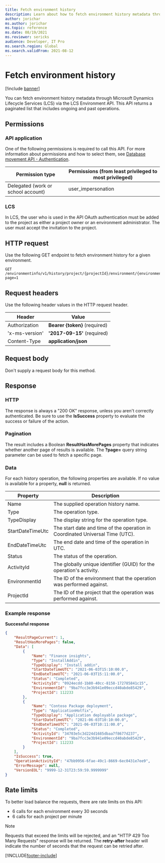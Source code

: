 ```yaml
---
title: Fetch environment history
description: Learn about how to fetch environment history metadata through Microsoft Dynamics Lifecycle Services (LCS) via the LCS Environment API.
author: jorichar
ms.author: jorichar
ms.topic: reference
ms.date: 08/19/2021
ms.reviewer: sericks
audience: Developer, IT Pro
ms.search.region: Global
ms.search.validFrom: 2021-08-12
---
```


# Fetch environment history

[!include [banner](../../../includes/banner.md)]

You can fetch environment history metadata through Microsoft Dynamics Lifecycle Services (LCS) via the LCS Environment API. This API returns a paginated list that includes ongoing and past operations.

## Permissions

### API application

One of the following permissions is required to call this API. For more information about permissions and how to select them, see [Database movement API - Authentication](../../../database/api/dbmovement-api-authentication.md).

| Permission type                    | Permissions (from least privileged to most privileged) |
|------------------------------------|--------------------------------------------------------|
| Delegated (work or school account) | user\_impersonation                                    |

### LCS

In LCS, the user who is used in the API OAuth authentication must be added to the project as either a project owner or an environment administrator. The user must accept the invitation to the project.

## HTTP request

Use the following GET endpoint to fetch environment history for a given environment.

<!-- { "blockType": "ignored" } -->
```http
GET /environmentinfo/v1/history/project/{projectId}/environment/{environmentId}/?page=1
```

## Request headers

Use the following header values in the HTTP request header.

| Header         | Value                         |
|----------------|-------------------------------|
| Authorization  | **Bearer {token}** (required) |
| 'x-ms-version' | **'2017-09-15'** (required)   |
| Content-Type   | **application/json**          |

## Request body

Don't supply a request body for this method.

## Response

### HTTP

The response is always a "200 OK" response, unless you aren't correctly authenticated. Be sure to use the **IsSuccess** property to evaluate the success or failure of the action.

### Pagination

The result includes a Boolean **ResultHasMorePages** property that indicates whether another page of results is available. The **?page=** query string parameter can be used to fetch a specific page.

### Data

For each history operation, the following properties are available. If no value is available for a property, **null** is returned.

| Property | Description |
|----------|-------------|
| Name | The supplied operation history name. |
| Type | The operation type. |
| TypeDisplay | The display string for the operation type. |
| StartDateTimeUtc | The start date and time of the operation in Coordinated Universal Time (UTC). |
| EndDateTimeUtc | The end date and time of the operation in UTC. |
| Status | The status of the operation. |
| ActivityId | The globally unique identifier (GUID) for the operation's activity. |
| EnvironmentId | The ID of the environment that the operation was performed against. |
| ProjectId | The ID of the project that the operation was performed against. |

### Example response

**Successful response**

```json
{
    "ResultPageCurrent": 1,
    "ResultHasMorePages": false,
    "Data": [
        {
            "Name": "Finance insights",
            "Type": "InstallAddin",
            "TypeDisplay": "Install addin",
            "StartDateTimeUTC": "2021-06-03T15:10:00.0",
            "EndDateTimeUTC": "2021-06-03T15:11:00.0",
            "Status": "Completed",
            "ActivityId": "0924ecdd-1b80-40cc-8158-172785841c15",
            "EnvironmentId": "9ba7fcc3e3b941e09eccd40abde85429",
            "ProjectId": 112233
        },
        {
            "Name": "Contoso Package deployment",
            "Type": "ApplicationHotfix",
            "TypeDisplay": "Application deployable package",
            "StartDateTimeUTC": "2021-06-03T10:10:00.0",
            "EndDateTimeUTC": "2021-06-03T10:11:00.0",
            "Status": "Completed",
            "ActivityId": "34703e5c3d224d1685dbaa7f8677d237",
            "EnvironmentId": "9ba7fcc3e3b941e09eccd40abde85429",
            "ProjectId": 112233
        }
    ],
    "IsSuccess": true,
    "OperationActivityId": "47bb9956-6fae-49c1-8669-6ec0431e7ee9",
    "ErrorMessage": null,
    "VersionEOL": "9999-12-31T23:59:59.9999999"
}
```

## Rate limits

To better load balance the requests, there are rate limits on this API:

* 6 calls for each environment every 30 seconds
* 6 calls for each project per minute

> [!NOTE]
> Requests that exceed the limits will be rejected, and an "HTTP 429 Too Many Requests" response will be returned. The **retry-after** header will indicate the number of seconds that the request can be retried after.

[!INCLUDE[footer-include](../../../../../includes/footer-banner.md)]
